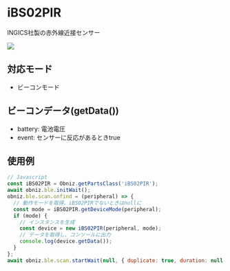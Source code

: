 # iBS02PIR

INGICS社製の赤外線近接センサー

![](image.jpg)

## 対応モード

- ビーコンモード

## ビーコンデータ(getData())

- battery: 電池電圧
- event: センサーに反応があるときtrue

## 使用例

```javascript
// Javascript
const iBS02PIR = Obniz.getPartsClass('iBS02PIR');
await obniz.ble.initWait();
obniz.ble.scan.onfind = (peripheral) => {
  // 動作モードを取得、iBS02PIRでないときはnullに
  const mode = iBS02PIR.getDeviceMode(peripheral);
  if (mode) {
    // インスタンスを生成
    const device = new iBS02PIR(peripheral, mode);
    // データを取得し、コンソールに出力
    console.log(device.getData());
  }
};
await obniz.ble.scan.startWait(null, { duplicate: true, duration: null });
```
